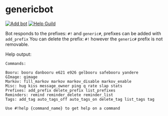 # genericbot

[![Add bot](https://img.shields.io/badge/add-bot-6389c6.svg)](https://discordapp.com/oauth2/authorize?client_id=226409882960658432&scope=bot&permissions=0)
[![Help Guild](https://img.shields.io/discord/277242136624234498.svg)](https://discord.gg/aV6zGnn)


Bot responds to the prefixes: `#!` and `generic#`, prefixes can be added with `add_prefix`
You can delete the prefix: `#!` however the `generic#` prefix is not removable.

Help output:

```
Commands:

Booru: booru danbooru e621 e926 gelbooru safebooru yandere 
GImage: gimage 
Markov: fill_markov markov markov_disable markov_enable 
Misc: hug kiss message_owner ping q rate slap stats 
Prefixes: add_prefix delete_prefix list_prefixes 
Reminders: remind reminder_delete reminder_list 
Tags: add_tag auto_tags_off auto_tags_on delete_tag list_tags tag

Use #!help {command_name} to get help on a command
```
